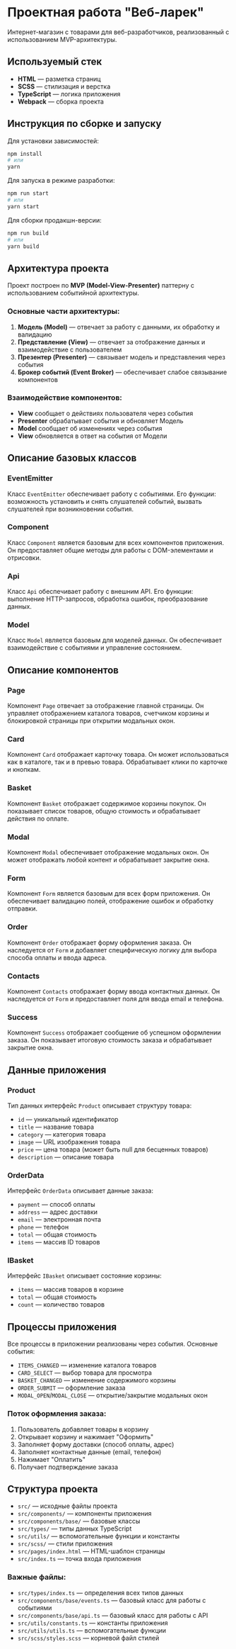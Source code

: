 # Проектная работа "Веб-ларек"

Интернет-магазин с товарами для веб-разработчиков, реализованный с использованием MVP-архитектуры.

## Используемый стек

- **HTML** — разметка страниц
- **SCSS** — стилизация и верстка
- **TypeScript** — логика приложения
- **Webpack** — сборка проекта

## Инструкция по сборке и запуску

Для установки зависимостей:

```bash
npm install
# или
yarn
```

Для запуска в режиме разработки:

```bash
npm run start
# или
yarn start
```

Для сборки продакшн-версии:

```bash
npm run build
# или
yarn build
```

## Архитектура проекта

Проект построен по **MVP (Model-View-Presenter)** паттерну с использованием событийной архитектуры.

### Основные части архитектуры:

1. **Модель (Model)** — отвечает за работу с данными, их обработку и валидацию
2. **Представление (View)** — отвечает за отображение данных и взаимодействие с пользователем
3. **Презентер (Presenter)** — связывает модель и представления через события
4. **Брокер событий (Event Broker)** — обеспечивает слабое связывание компонентов

### Взаимодействие компонентов:

- **View** сообщает о действиях пользователя через события
- **Presenter** обрабатывает события и обновляет Модель
- **Model** сообщает об изменениях через события
- **View** обновляется в ответ на события от Модели

## Описание базовых классов

### EventEmitter
Класс `EventEmitter` обеспечивает работу с событиями. Его функции: возможность установить и снять слушателей событий, вызвать слушателей при возникновении события.

### Component
Класс `Component` является базовым для всех компонентов приложения. Он предоставляет общие методы для работы с DOM-элементами и отрисовки.

### Api
Класс `Api` обеспечивает работу с внешним API. Его функции: выполнение HTTP-запросов, обработка ошибок, преобразование данных.

### Model
Класс `Model` является базовым для моделей данных. Он обеспечивает взаимодействие с событиями и управление состоянием.

## Описание компонентов

### Page
Компонент `Page` отвечает за отображение главной страницы. Он управляет отображением каталога товаров, счетчиком корзины и блокировкой страницы при открытии модальных окон.

### Card
Компонент `Card` отображает карточку товара. Он может использоваться как в каталоге, так и в превью товара. Обрабатывает клики по карточке и кнопкам.

### Basket
Компонент `Basket` отображает содержимое корзины покупок. Он показывает список товаров, общую стоимость и обрабатывает действия по оплате.

### Modal
Компонент `Modal` обеспечивает отображение модальных окон. Он может отображать любой контент и обрабатывает закрытие окна.

### Form
Компонент `Form` является базовым для всех форм приложения. Он обеспечивает валидацию полей, отображение ошибок и обработку отправки.

### Order
Компонент `Order` отображает форму оформления заказа. Он наследуется от `Form` и добавляет специфическую логику для выбора способа оплаты и ввода адреса.

### Contacts
Компонент `Contacts` отображает форму ввода контактных данных. Он наследуется от `Form` и предоставляет поля для ввода email и телефона.

### Success
Компонент `Success` отображает сообщение об успешном оформлении заказа. Он показывает итоговую стоимость заказа и обрабатывает закрытие окна.

## Данные приложения

### Product
Тип данных интерфейс `Product` описывает структуру товара:
- `id` — уникальный идентификатор
- `title` — название товара
- `category` — категория товара
- `image` — URL изображения товара
- `price` — цена товара (может быть null для бесценных товаров)
- `description` — описание товара

### OrderData
Интерфейс `OrderData` описывает данные заказа:
- `payment` — способ оплаты
- `address` — адрес доставки
- `email` — электронная почта
- `phone` — телефон
- `total` — общая стоимость
- `items` — массив ID товаров

### IBasket
Интерфейс `IBasket` описывает состояние корзины:
- `items` — массив товаров в корзине
- `total` — общая стоимость
- `count` — количество товаров

## Процессы приложения

Все процессы в приложении реализованы через события. Основные события:

- `ITEMS_CHANGED` — изменение каталога товаров
- `CARD_SELECT` — выбор товара для просмотра
- `BASKET_CHANGED` — изменение содержимого корзины
- `ORDER_SUBMIT` — оформление заказа
- `MODAL_OPEN`/`MODAL_CLOSE` — открытие/закрытие модальных окон

### Поток оформления заказа:

1. Пользователь добавляет товары в корзину
2. Открывает корзину и нажимает "Оформить"
3. Заполняет форму доставки (способ оплаты, адрес)
4. Заполняет контактные данные (email, телефон)
5. Нажимает "Оплатить"
6. Получает подтверждение заказа

## Структура проекта

- `src/` — исходные файлы проекта
- `src/components/` — компоненты приложения
- `src/components/base/` — базовые классы
- `src/types/` — типы данных TypeScript
- `src/utils/` — вспомогательные функции и константы
- `src/scss/` — стили приложения
- `src/pages/index.html` — HTML-шаблон страницы
- `src/index.ts` — точка входа приложения

### Важные файлы:

- `src/types/index.ts` — определения всех типов данных
- `src/components/base/events.ts` — базовый класс для работы с событиями
- `src/components/base/api.ts` — базовый класс для работы с API
- `src/utils/constants.ts` — константы приложения
- `src/utils/utils.ts` — вспомогательные функции
- `src/scss/styles.scss` — корневой файл стилей